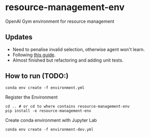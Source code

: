# resource-management-env
OpenAI Gym environment for resource management

## Updates

* Need to penalise invalid selection, otherwise agent won't learn.
* Following [this guide](https://towardsdatascience.com/beginners-guide-to-custom-environments-in-openai-s-gym-989371673952).
* Almost finished but refactoring and adding unit tests.

## How to run (TODO:)

```shell
conda env create -f environment.yml
```

Register the Environment
```shell
cd .. # or cd to where contains resource-management-env
pip install -e resource-management-env
```

Create conda environment with Jupyter Lab
```shell
conda env create -f environment-dev.yml
```
